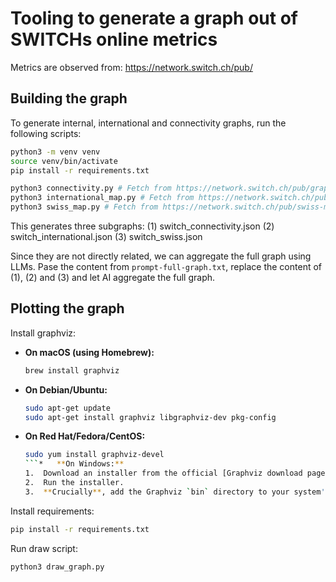 # Tooling to generate a graph out of SWITCHs online metrics
Metrics are observed from: https://network.switch.ch/pub/

## Building the graph

To generate internal, international and connectivity graphs, run the following scripts:

```sh
python3 -m venv venv
source venv/bin/activate
pip install -r requirements.txt

python3 connectivity.py # Fetch from https://network.switch.ch/pub/graphs/
python3 international_map.py # Fetch from https://network.switch.ch/pub/international-map/
python3 swiss_map.py # Fetch from https://network.switch.ch/pub/swiss-map/
```

This generates three subgraphs:
(1) switch_connectivity.json
(2) switch_international.json
(3) switch_swiss.json

Since they are not directly related, we can aggregate the full graph using LLMs. Pase the content from `prompt-full-graph.txt`, replace the content of (1), (2) and (3) and let AI aggregate the full graph.

## Plotting the graph
Install graphviz:

*   **On macOS (using Homebrew):**
    ```bash
    brew install graphviz
    ```

*   **On Debian/Ubuntu:**
    ```bash
    sudo apt-get update
    sudo apt-get install graphviz libgraphviz-dev pkg-config
    ```

*   **On Red Hat/Fedora/CentOS:**
    ```bash
    sudo yum install graphviz-devel
    ```*   **On Windows:**
    1.  Download an installer from the official [Graphviz download page](https://graphviz.org/download/).
    2.  Run the installer.
    3.  **Crucially**, add the Graphviz `bin` directory to your system's PATH environment variable. The default location is usually `C:\Program Files\Graphviz\bin`.
    ```

Install requirements:
```sh
pip install -r requirements.txt
```

Run draw script:
```sh
python3 draw_graph.py
```